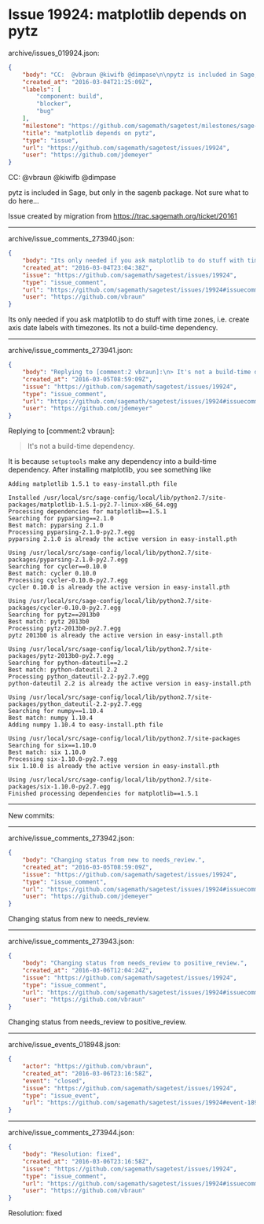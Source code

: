 # Issue 19924: matplotlib depends on pytz

archive/issues_019924.json:
```json
{
    "body": "CC:  @vbraun @kiwifb @dimpase\n\npytz is included in Sage, but only in the sagenb package. Not sure what to do here...\n\nIssue created by migration from https://trac.sagemath.org/ticket/20161\n\n",
    "created_at": "2016-03-04T21:25:09Z",
    "labels": [
        "component: build",
        "blocker",
        "bug"
    ],
    "milestone": "https://github.com/sagemath/sagetest/milestones/sage-7.1",
    "title": "matplotlib depends on pytz",
    "type": "issue",
    "url": "https://github.com/sagemath/sagetest/issues/19924",
    "user": "https://github.com/jdemeyer"
}
```
CC:  @vbraun @kiwifb @dimpase

pytz is included in Sage, but only in the sagenb package. Not sure what to do here...

Issue created by migration from https://trac.sagemath.org/ticket/20161





---

archive/issue_comments_273940.json:
```json
{
    "body": "Its only needed if you ask matplotlib to do stuff with time zones, i.e. create axis date labels with timezones. Its not a build-time dependency.",
    "created_at": "2016-03-04T23:04:38Z",
    "issue": "https://github.com/sagemath/sagetest/issues/19924",
    "type": "issue_comment",
    "url": "https://github.com/sagemath/sagetest/issues/19924#issuecomment-273940",
    "user": "https://github.com/vbraun"
}
```

Its only needed if you ask matplotlib to do stuff with time zones, i.e. create axis date labels with timezones. Its not a build-time dependency.



---

archive/issue_comments_273941.json:
```json
{
    "body": "Replying to [comment:2 vbraun]:\n> It's not a build-time dependency.\n\nIt is because `setuptools` make any dependency into a build-time dependency. After installing matplotlib, you see something like\n\n```\nAdding matplotlib 1.5.1 to easy-install.pth file\n\nInstalled /usr/local/src/sage-config/local/lib/python2.7/site-packages/matplotlib-1.5.1-py2.7-linux-x86_64.egg\nProcessing dependencies for matplotlib==1.5.1\nSearching for pyparsing==2.1.0\nBest match: pyparsing 2.1.0\nProcessing pyparsing-2.1.0-py2.7.egg\npyparsing 2.1.0 is already the active version in easy-install.pth\n\nUsing /usr/local/src/sage-config/local/lib/python2.7/site-packages/pyparsing-2.1.0-py2.7.egg\nSearching for cycler==0.10.0\nBest match: cycler 0.10.0\nProcessing cycler-0.10.0-py2.7.egg\ncycler 0.10.0 is already the active version in easy-install.pth\n\nUsing /usr/local/src/sage-config/local/lib/python2.7/site-packages/cycler-0.10.0-py2.7.egg\nSearching for pytz==2013b0\nBest match: pytz 2013b0\nProcessing pytz-2013b0-py2.7.egg\npytz 2013b0 is already the active version in easy-install.pth\n\nUsing /usr/local/src/sage-config/local/lib/python2.7/site-packages/pytz-2013b0-py2.7.egg\nSearching for python-dateutil==2.2\nBest match: python-dateutil 2.2\nProcessing python_dateutil-2.2-py2.7.egg\npython-dateutil 2.2 is already the active version in easy-install.pth\n\nUsing /usr/local/src/sage-config/local/lib/python2.7/site-packages/python_dateutil-2.2-py2.7.egg\nSearching for numpy==1.10.4\nBest match: numpy 1.10.4\nAdding numpy 1.10.4 to easy-install.pth file\n\nUsing /usr/local/src/sage-config/local/lib/python2.7/site-packages\nSearching for six==1.10.0\nBest match: six 1.10.0\nProcessing six-1.10.0-py2.7.egg\nsix 1.10.0 is already the active version in easy-install.pth\n\nUsing /usr/local/src/sage-config/local/lib/python2.7/site-packages/six-1.10.0-py2.7.egg\nFinished processing dependencies for matplotlib==1.5.1\n```\n\n----\nNew commits:",
    "created_at": "2016-03-05T08:59:09Z",
    "issue": "https://github.com/sagemath/sagetest/issues/19924",
    "type": "issue_comment",
    "url": "https://github.com/sagemath/sagetest/issues/19924#issuecomment-273941",
    "user": "https://github.com/jdemeyer"
}
```

Replying to [comment:2 vbraun]:
> It's not a build-time dependency.

It is because `setuptools` make any dependency into a build-time dependency. After installing matplotlib, you see something like

```
Adding matplotlib 1.5.1 to easy-install.pth file

Installed /usr/local/src/sage-config/local/lib/python2.7/site-packages/matplotlib-1.5.1-py2.7-linux-x86_64.egg
Processing dependencies for matplotlib==1.5.1
Searching for pyparsing==2.1.0
Best match: pyparsing 2.1.0
Processing pyparsing-2.1.0-py2.7.egg
pyparsing 2.1.0 is already the active version in easy-install.pth

Using /usr/local/src/sage-config/local/lib/python2.7/site-packages/pyparsing-2.1.0-py2.7.egg
Searching for cycler==0.10.0
Best match: cycler 0.10.0
Processing cycler-0.10.0-py2.7.egg
cycler 0.10.0 is already the active version in easy-install.pth

Using /usr/local/src/sage-config/local/lib/python2.7/site-packages/cycler-0.10.0-py2.7.egg
Searching for pytz==2013b0
Best match: pytz 2013b0
Processing pytz-2013b0-py2.7.egg
pytz 2013b0 is already the active version in easy-install.pth

Using /usr/local/src/sage-config/local/lib/python2.7/site-packages/pytz-2013b0-py2.7.egg
Searching for python-dateutil==2.2
Best match: python-dateutil 2.2
Processing python_dateutil-2.2-py2.7.egg
python-dateutil 2.2 is already the active version in easy-install.pth

Using /usr/local/src/sage-config/local/lib/python2.7/site-packages/python_dateutil-2.2-py2.7.egg
Searching for numpy==1.10.4
Best match: numpy 1.10.4
Adding numpy 1.10.4 to easy-install.pth file

Using /usr/local/src/sage-config/local/lib/python2.7/site-packages
Searching for six==1.10.0
Best match: six 1.10.0
Processing six-1.10.0-py2.7.egg
six 1.10.0 is already the active version in easy-install.pth

Using /usr/local/src/sage-config/local/lib/python2.7/site-packages/six-1.10.0-py2.7.egg
Finished processing dependencies for matplotlib==1.5.1
```

----
New commits:



---

archive/issue_comments_273942.json:
```json
{
    "body": "Changing status from new to needs_review.",
    "created_at": "2016-03-05T08:59:09Z",
    "issue": "https://github.com/sagemath/sagetest/issues/19924",
    "type": "issue_comment",
    "url": "https://github.com/sagemath/sagetest/issues/19924#issuecomment-273942",
    "user": "https://github.com/jdemeyer"
}
```

Changing status from new to needs_review.



---

archive/issue_comments_273943.json:
```json
{
    "body": "Changing status from needs_review to positive_review.",
    "created_at": "2016-03-06T12:04:24Z",
    "issue": "https://github.com/sagemath/sagetest/issues/19924",
    "type": "issue_comment",
    "url": "https://github.com/sagemath/sagetest/issues/19924#issuecomment-273943",
    "user": "https://github.com/vbraun"
}
```

Changing status from needs_review to positive_review.



---

archive/issue_events_018948.json:
```json
{
    "actor": "https://github.com/vbraun",
    "created_at": "2016-03-06T23:16:58Z",
    "event": "closed",
    "issue": "https://github.com/sagemath/sagetest/issues/19924",
    "type": "issue_event",
    "url": "https://github.com/sagemath/sagetest/issues/19924#event-18948"
}
```



---

archive/issue_comments_273944.json:
```json
{
    "body": "Resolution: fixed",
    "created_at": "2016-03-06T23:16:58Z",
    "issue": "https://github.com/sagemath/sagetest/issues/19924",
    "type": "issue_comment",
    "url": "https://github.com/sagemath/sagetest/issues/19924#issuecomment-273944",
    "user": "https://github.com/vbraun"
}
```

Resolution: fixed
